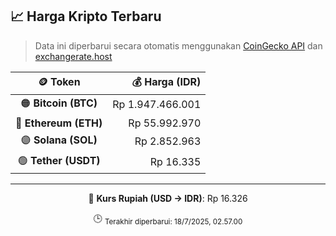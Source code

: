 

<!-- HARGA_KRIPTO -->
## 📈 Harga Kripto Terbaru

> Data ini diperbarui secara otomatis menggunakan [CoinGecko API](https://www.coingecko.com/) dan [exchangerate.host](https://exchangerate.host/)

<div align="center">

| 🪙 Token | 💰 Harga (IDR) |
|:------:|---------------:|
| 🟠 **Bitcoin (BTC)**   | Rp 1.947.466.001 |
| 🔵 **Ethereum (ETH)**  | Rp 55.992.970 |
| 🟣 **Solana (SOL)**    | Rp 2.852.963 |
| 🟢 **Tether (USDT)**   | Rp 16.335 |

---

💱 **Kurs Rupiah (USD → IDR)**: Rp 16.326

🕒 <sub>Terakhir diperbarui: 18/7/2025, 02.57.00</sub>

</div>
<!-- /HARGA_KRIPTO -->
